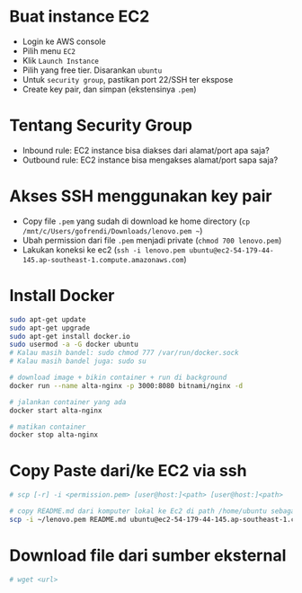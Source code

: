 # Buat instance EC2

* Login ke AWS console
* Pilih menu `EC2`
* Klik `Launch Instance`
* Pilih yang free tier. Disarankan `ubuntu`
* Untuk `security group`, pastikan port 22/SSH ter ekspose
* Create key pair, dan simpan (ekstensinya `.pem`)

# Tentang Security Group

* Inbound rule: EC2 instance bisa diakses dari alamat/port apa saja?
* Outbound rule: EC2 instance bisa mengakses alamat/port sapa saja?

# Akses SSH menggunakan key pair

* Copy file `.pem` yang sudah di download ke home directory (`cp /mnt/c/Users/gofrendi/Downloads/lenovo.pem ~`)
* Ubah permission dari file `.pem` menjadi private (`chmod 700 lenovo.pem`)
* Lakukan koneksi ke ec2 (`ssh -i lenovo.pem ubuntu@ec2-54-179-44-145.ap-southeast-1.compute.amazonaws.com`)

# Install Docker

```sh
sudo apt-get update
sudo apt-get upgrade
sudo apt-get install docker.io
sudo usermod -a -G docker ubuntu
# Kalau masih bandel: sudo chmod 777 /var/run/docker.sock
# Kalau masih bandel juga: sudo su

# download image + bikin container + run di background
docker run --name alta-nginx -p 3000:8080 bitnami/nginx -d

# jalankan container yang ada
docker start alta-nginx

# matikan container
docker stop alta-nginx
```

# Copy Paste dari/ke EC2 via ssh

```sh
# scp [-r] -i <permission.pem> [user@host:]<path> [user@host:]<path>

# copy README.md dari komputer lokal ke Ec2 di path /home/ubuntu sebagai user ubuntu dengan permission key yang ada di lenovo.pem
scp -i ~/lenovo.pem README.md ubuntu@ec2-54-179-44-145.ap-southeast-1.compute.amazonaws.com:/home/ubuntu
```

# Download file dari sumber eksternal

```sh
# wget <url>
```